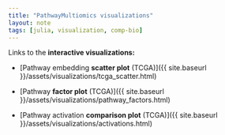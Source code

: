 ```yaml
---
title: "PathwayMultiomics visualizations" 
layout: note
tags: [julia, visualization, comp-bio]
---
```


Links to the **interactive visualizations:**

* [Pathway embedding **scatter plot** (TCGA)]({{ site.baseurl }}/assets/visualizations/tcga_scatter.html)

* [Pathway **factor plot** (TCGA)]({{ site.baseurl }}/assets/visualizations/pathway_factors.html)

* [Pathway activation **comparison plot** (TCGA)]({{ site.baseurl }}/assets/visualizations/activations.html)

